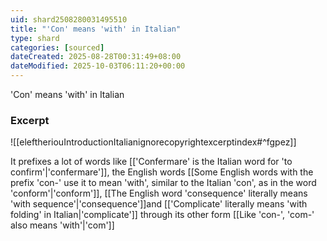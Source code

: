 ```yaml
---
uid: shard2508280031495510
title: "'Con' means 'with' in Italian"
type: shard
categories: [sourced]
dateCreated: 2025-08-28T00:31:49+08:00
dateModified: 2025-10-03T06:11:20+00:00
---
```

'Con' means 'with' in Italian

### Excerpt
![[eleftheriouIntroductionItalianignorecopyrightexcerptindex#^fgpez]] 

It prefixes a lot of words like [['Confermare' is the Italian word for 'to confirm'|'confermare']], the English words [[Some English words with the prefix 'con-' use it to mean 'with', similar to the Italian 'con', as in the word 'conform'|'conform']], [[The English word 'consequence' literally means 'with sequence'|'consequence']]and [['Complicate' literally means 'with folding' in Italian|'complicate']] through its other form [[Like 'con-', 'com-' also means 'with'|'com']]